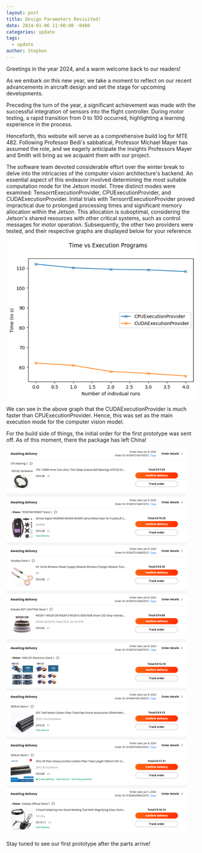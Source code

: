 ```yaml
---
layout: post
title: Design Parameters Revisited!
date: 2024-01-06 11:00:00 -0400
categories: update
tags:
  - update
author: Stephen
---
```

Greetings in the year 2024, and a warm welcome back to our readers!

As we embark on this new year, we take a moment to reflect on our recent advancements in aircraft design and set the stage for upcoming developments.

Preceding the turn of the year, a significant achievement was made with the successful integration of sensors into the flight controller. During motor testing, a rapid transition from 0 to 100 occurred, highlighting a learning experience in the process.

Henceforth, this website will serve as a comprehensive build log for MTE 482. Following Professor Bedi's sabbatical, Professor Michael Mayer has assumed the role, and we eagerly anticipate the insights Professors Mayer and Smith will bring as we acquaint them with our project.

The software team devoted considerable effort over the winter break to delve into the intricacies of the computer vision architecture's backend. An essential aspect of this endeavor involved determining the most suitable computation mode for the Jetson model. Three distinct modes were examined: TensorrtExecutionProvider, CPUExecutionProvider, and CUDAExecutionProvider. Initial trials with TensorrtExecutionProvider proved impractical due to prolonged processing times and significant memory allocation within the Jetson. This allocation is suboptimal, considering the Jetson's shared resources with other critical systems, such as control messages for motor operation. Subsequently, the other two providers were tested, and their respective graphs are displayed below for your reference.

<img src="/assets/providerresults.png" />

We can see in the above graph that the CUDAExecutionProvider is much faster than CPUExecutionProvider. Hence, this was set as the main execution mode for the computer vision model.

For the build side of things, the initial order for the first prototype was sent off. As of this moment, there the package has left China!

<img src="/assets/aliexpressbill.png" />

Stay tuned to see our first prototype after the parts arrive!
